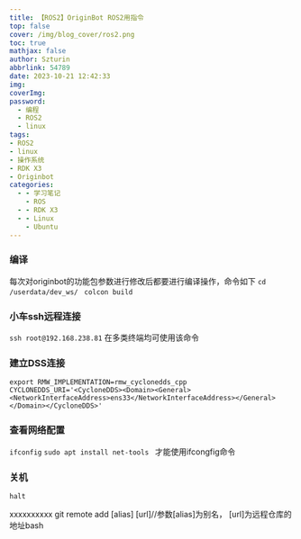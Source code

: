 ```yaml
---
title: 【ROS2】OriginBot ROS2用指令
top: false
cover: /img/blog_cover/ros2.png
toc: true
mathjax: false
author: Szturin
abbrlink: 54789
date: 2023-10-21 12:42:33
img:
coverImg:
password:
  - 编程
  - ROS2
  - linux
tags:
- ROS2
- linux
- 操作系统
- RDK X3
- Originbot
categories:
  - - 学习笔记
    - ROS
  - - RDK X3
  - - Linux
    - Ubuntu
---
```

### 编译
每次对originbot的功能包参数进行修改后都要进行编译操作，命令如下
``cd /userdata/dev_ws/ ``
``colcon build``

### 小车ssh远程连接
``ssh root@192.168.238.81``
在多类终端均可使用该命令

### 建立DSS连接
``export RMW_IMPLEMENTATION=rmw_cyclonedds_cpp``
``CYCLONEDDS_URI='<CycloneDDS><Domain><General><NetworkInterfaceAddress>ens33</NetworkInterfaceAddress></General></Domain></CycloneDDS>'``

### 查看网络配置
``ifconfig``
``sudo apt install net-tools ``
才能使用ifcongfig命令

### 关机
``halt``

xxxxxxxxxx git remote add [alias] [url]//参数[alias]为别名， [url]为远程仓库的地址bash
